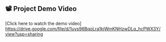 ## 📽️ Project Demo Video

[Click here to watch the demo video]
https://drive.google.com/file/d/1uys96BqoLra1kjWmKNHzwDLq_hcPWX3Y/view?usp=sharing
